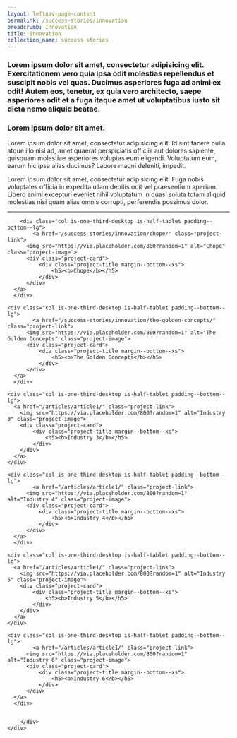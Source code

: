 ```yaml
---
layout: leftnav-page-content
permalink: /success-stories/innovation
breadcrumb: Innovation
title: Innovation
collection_name: success-stories
---
```


### Lorem ipsum dolor sit amet, consectetur adipisicing elit. Exercitationem vero quia ipsa odit molestias repellendus et suscipit nobis vel quas. Ducimus asperiores fuga ad animi ex odit! Autem eos, tenetur, ex quia vero architecto, saepe asperiores odit et a fuga itaque amet ut voluptatibus iusto sit dicta nemo aliquid beatae.

### **Lorem ipsum dolor sit amet.**

Lorem ipsum dolor sit amet, consectetur adipisicing elit. Id sint facere nulla atque illo nisi ad, amet quaerat perspiciatis officiis aut dolores sapiente, quisquam molestiae asperiores voluptas eum eligendi. Voluptatum eum, earum hic ipsa alias ducimus? Labore magni deleniti, impedit.

Lorem ipsum dolor sit amet, consectetur adipisicing elit. Fuga nobis voluptates officia in expedita ullam debitis odit vel praesentium aperiam. Libero animi excepturi eveniet nihil voluptatum in quasi soluta totam aliquid molestias nisi quam alias omnis corrupti, perferendis possimus dolor.

---

<div>
	<div class="row is-multiline">

		<div class="col is-one-third-desktop is-half-tablet padding--bottom--lg">
			<a href="/success-stories/innovation/chope/" class="project-link">
	      <img src="https://via.placeholder.com/800?random=1" alt="Chope" class="project-image">
	      <div class="project-card">
	          <div class="project-title margin--bottom--xs">
	              <h5><b>Chope</b></h5>
	          </div>
	      </div>
      </a>
	  </div>

    <div class="col is-one-third-desktop is-half-tablet padding--bottom--lg">
			<a href="/success-stories/innovation/the-golden-concepts/" class="project-link">
	      <img src="https://via.placeholder.com/800?random=1" alt="The Golden Concepts" class="project-image">
	      <div class="project-card">
	          <div class="project-title margin--bottom--xs">
	              <h5><b>The Golden Concepts</b></h5>
	          </div>
	      </div>
      </a>
	  </div>

    <div class="col is-one-third-desktop is-half-tablet padding--bottom--lg">
      <a href="/articles/article1/" class="project-link">
        <img src="https://via.placeholder.com/800?random=1" alt="Industry 3" class="project-image">
        <div class="project-card">
            <div class="project-title margin--bottom--xs">
                <h5><b>Industry 3</b></h5>
            </div>
        </div>
      </a>
    </div>

    <div class="col is-one-third-desktop is-half-tablet padding--bottom--lg">
			<a href="/articles/article1/" class="project-link">
	      <img src="https://via.placeholder.com/800?random=1" alt="Industry 4" class="project-image">
	      <div class="project-card">
	          <div class="project-title margin--bottom--xs">
	              <h5><b>Industry 4</b></h5>
	          </div>
	      </div>
      </a>
	  </div>

    <div class="col is-one-third-desktop is-half-tablet padding--bottom--lg">
      <a href="/articles/article1/" class="project-link">
        <img src="https://via.placeholder.com/800?random=1" alt="Industry 5" class="project-image">
        <div class="project-card">
            <div class="project-title margin--bottom--xs">
                <h5><b>Industry 5</b></h5>
            </div>
        </div>
      </a>
    </div>

    <div class="col is-one-third-desktop is-half-tablet padding--bottom--lg">
			<a href="/articles/article1/" class="project-link">
	      <img src="https://via.placeholder.com/800?random=1" alt="Industry 6" class="project-image">
	      <div class="project-card">
	          <div class="project-title margin--bottom--xs">
	              <h5><b>Industry 6</b></h5>
	          </div>
	      </div>
      </a>
	  </div>


		</div>
    </div>
